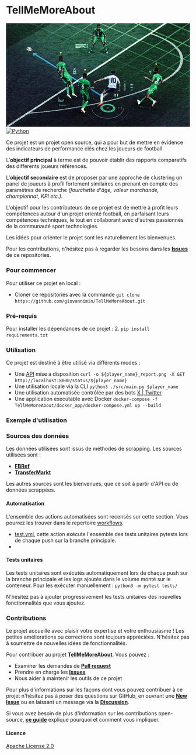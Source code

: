 # TellMeMoreAbout

![image](./assets/img/img_banniere.jpg)
[![Python](https://img.shields.io/pypi/pyversions/tensorflow.svg)](https://badge.fury.io/py/tensorflow)


Ce projet est un projet open source, qui a pour but de mettre en évidence des indicateurs de performance 
clés chez les joueurs de football.

L'**objectif principal** à terme est de pouvoir établir des rapports comparatifs des différents joueurs référencés. 

L'**objectif secondaire** est de proposer par une approche de clustering un panel de joueurs à profil fortement 
similaires en prenant en compte des paramètres de recherche *(fourchette d'âge, valeur marchande, championnat, KPI etc.)*.  

L'objectif pour les contributeurs de ce projet est de mettre à profit leurs compétences autour d'un projet orienté 
football, en parfaisant leurs compétences techniques, le tout en collaborant avec d'autres 
passionnés de la communauté sport technologies. 

Les idées pour orienter le projet sont les naturellement les bienvenues.

Pour les contributions, n'hésitez pas à regarder les besoins dans les 
**[Issues](https://github.com/giovannimin/TellMeMoreAbout/issues)** de ce repositories.

### Pour commencer
Pour utiliser ce projet en local :
- Cloner ce repositories avec la commande `git clone https://github.com/giovannimin/TellMeMoreAbout.git`

### Pré-requis
Pour installer les dépendances de ce projet : 2. `pip install requirements.txt`


### Utilisation
Ce projet est destiné à être utilisé via différents modes :
- Une [API](./src/api/app.py) mise a disposition `curl -o ${player_name}_report.png -X GET http://localhost:8000/status/${player_name}`
- Une utilisation locale via la CLI `python3 ./src/main.py $player_name`
- Une utilisation automatisée contrôlée par des bots [X | Twitter](https://twitter.com)
- Une application executable avec Docker `docker-compose -f TellMeMoreAbout/docker_app/docker-compose.yml up --build`


### Exemple d'utilisation 



### Sources des données
Les données utilisées sont issus de méthodes de scrapping. Les sources utilisées sont :
- **[FBRef](https://fbref.com/)** 
- **[TransferMarkt](https://www.transfermarkt.fr/)**

Les autres sources sont les bienvenues, que ce soit à partir d'API ou de données scrappées. 


#### Automatisation 
L'ensemble des actions automatisées sont recensés sur cette section. 
Vous pourrez les trouver dans le repertoire 
[workflows](https://github.com/giovannimin/TellMeMoreAbout/tree/main/.github/workflows). 
- [test.yml](https://github.com/giovannimin/TellMeMoreAbout/tree/main/.github/workflows/test.yml), 
cette action exécute l'ensemble des tests unitaires pytests lors de chaque push sur la branche principale. 
- 

#### Tests unitaires
Les tests unitaires sont exécutés automatiquement lors de chaque push sur la branche principale et les logs ajoutés dans le volume monté sur le conteneur. 
Pour les exécuter manuellement : `python3 -m pytest tests/`

N'hésitez pas à ajouter progressivement les tests unitaires des nouvelles fonctionnalités que vous ajoutez. 


### Contributions

Le projet accueille avec plaisir votre expertise et votre enthousiasme !
Les petites améliorations ou corrections sont toujours appréciées.
N'hésitez pas à soumettre de nouvelles idées de fonctionnalités. 

Pour contribuer au projet **[TellMeMoreAbout](https://github.com/giovannimin/TellMeMoreAbout)**. Vous pouvez :
- Examiner les demandes de **[Pull request](https://github.com/giovannimin/TellMeMoreAbout/pulls)**
- Prendre en charge les **[Issues](https://github.com/giovannimin/TellMeMoreAbout/issues)**
- Nous aider à maintenir les outils de ce projet 


Pour plus d'informations sur les façons dont vous pouvez contribuer à ce projet n'hésitez pas à poser des questions 
sur GitHub, en ouvrant une **[New Issue](https://github.com/giovannimin/TellMeMoreAbout/issues/new)** ou en laissant un message via la **[Discussion](https://github.com/giovannimin/TellMeMoreAbout/discussions/1)**.


Si vous avez besoin de plus d'information sur les contributions open-source,
**[ce guide](https://opensource.guide/how-to-contribute/)** explique pourquoi et comment vous impliquer.

#### Licence
[Apache License 2.0](license)